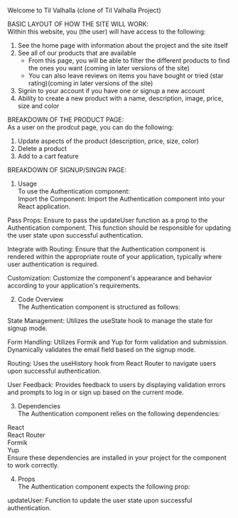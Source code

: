 Welcome to Til Valhalla (clone of Til Valhalla Project)

BASIC LAYOUT OF HOW THE SITE WILL WORK:  
Within this website, you (the user) will have access to the following:
1. See the home page with information about the project and the site itself
2. See all of our products that are available
   * From this page, you will be able to filter the different products to find the ones you want (coming in later versions of the site)
   * You can also leave reviews on items you have bought or tried (star rating)(coming in later versions of the site)
3. Signin to your account if you have one or signup a new account
4. Ability to create a new product with a name, description, image, price, size and color

BREAKDOWN OF THE PRODUCT PAGE:  
As a user on the prodcut page, you can do the following:
1. Update aspects of the product (description, price, size, color)
2. Delete a product 
3. Add to a cart feature

BREAKDOWN OF SIGNUP/SINGIN PAGE:    
1. Usage  
To use the Authentication component:  
Import the Component: Import the Authentication component into your React application.
  
Pass Props: Ensure to pass the updateUser function as a prop to the Authentication component. This function should be responsible for updating the user state upon successful authentication.
  
Integrate with Routing: Ensure that the Authentication component is rendered within the appropriate route of your application, typically where user authentication is required.
  
Customization: Customize the component's appearance and behavior according to your application's requirements.
  
2. Code Overview  
The Authentication component is structured as follows:  
  
State Management: Utilizes the useState hook to manage the state for signup mode.
  
Form Handling: Utilizes Formik and Yup for form validation and submission. Dynamically validates the email field based on the signup mode.
  
Routing: Uses the useHistory hook from React Router to navigate users upon successful authentication.
  
User Feedback: Provides feedback to users by displaying validation errors and prompts to log in or sign up based on the current mode.
  
3. Dependencies  
The Authentication component relies on the following dependencies:  
  
React  
React Router  
Formik  
Yup  
Ensure these dependencies are installed in your project for the component to work correctly.  
  
4. Props  
The Authentication component expects the following prop:  
  
updateUser: Function to update the user state upon successful authentication.